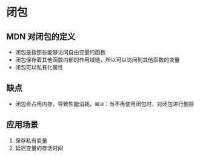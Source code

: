 # 闭包

## MDN 对闭包的定义

* 闭包是指那些能够访问自由变量的函数
* 闭包保存着其他函数内部的作用域链，所以可以访问到其他函数的变量
* 闭包可以私有化属性

## 缺点

* 闭包会占用内存，导致性能消耗。`解决`：当不再使用闭包时，对闭包进行删除

## 应用场景

  1. 保存私有变量
  2. 延迟变量的存活时间
